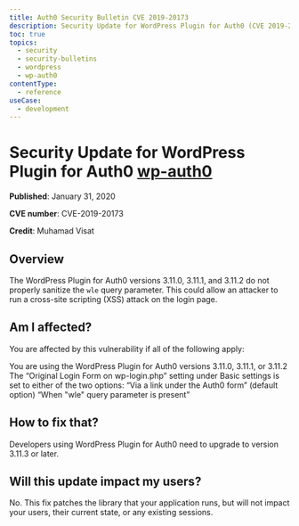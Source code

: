 ```yaml
---
title: Auth0 Security Bulletin CVE 2019-20173
description: Security Update for WordPress Plugin for Auth0 (CVE 2019-20173)
toc: true
topics:
  - security
  - security-bulletins
  - wordpress
  - wp-auth0
contentType:
  - reference
useCase:
  - development
---
```


# Security Update for WordPress Plugin for Auth0 [wp-auth0](https://github.com/auth0/wp-auth0)

**Published**: January 31, 2020

**CVE number**: CVE-2019-20173

**Credit**: Muhamad Visat


## Overview

The WordPress Plugin for Auth0 versions 3.11.0, 3.11.1, and 3.11.2 do not properly sanitize the `wle` query parameter. This could allow an attacker to run a cross-site scripting (XSS) attack on the login page.

## Am I affected?

You are affected by this vulnerability if all of the following apply:

You are using the WordPress Plugin for Auth0 versions 3.11.0, 3.11.1, or 3.11.2
The “Original Login Form on wp-login.php” setting under Basic settings is set to either of the two options:
“Via a link under the Auth0 form” (default option)
“When "wle" query parameter is present”

## How to fix that?

Developers using WordPress Plugin for Auth0 need to upgrade to version 3.11.3 or later.

## Will this update impact my users?

No. This fix patches the library that your application runs, but will not impact your users, their current state, or any existing sessions.
